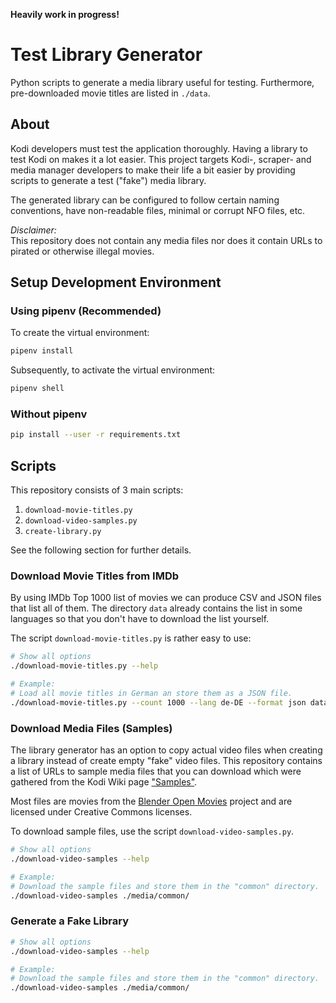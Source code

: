 **Heavily work in progress!**

# Test Library Generator

Python scripts to generate a media library useful for testing.
Furthermore, pre-downloaded movie titles are listed in `./data`.

## About

Kodi developers must test the application thoroughly.  Having a library to test
Kodi on makes it a lot easier.  This project targets Kodi-, scraper- and media
manager developers to make their life a bit easier by providing scripts to
generate a test ("fake") media library.

The generated library can be configured to follow certain naming conventions,
have non-readable files, minimal or corrupt NFO files, etc.

*Disclaimer:*  
This repository does not contain any media files nor does it contain URLs to
pirated or otherwise illegal movies.

## Setup Development Environment

### Using pipenv (Recommended)
To create the virtual environment:
```sh
pipenv install
```

Subsequently, to activate the virtual environment:
```sh
pipenv shell
```

### Without pipenv
```sh
pip install --user -r requirements.txt
```

## Scripts

This repository consists of 3 main scripts:

 1. `download-movie-titles.py`
 2. `download-video-samples.py`
 3. `create-library.py`

See the following section for further details.

### Download Movie Titles from IMDb

By using IMDb Top 1000 list of movies we can produce CSV and JSON files that
list all of them. The directory `data` already contains the list in some
languages so that you don't have to download the list yourself.

The script `download-movie-titles.py` is rather easy to use:

```sh
# Show all options
./download-movie-titles.py --help

# Example:
# Load all movie titles in German an store them as a JSON file.
./download-movie-titles.py --count 1000 --lang de-DE --format json data/movies.json
```

### Download Media Files (Samples)

The library generator has an option to copy actual video files when creating a
library instead of create empty "fake" video files.  This repository contains a
list of URLs to sample media files that you can download which were gathered
from the Kodi Wiki page ["Samples"][wiki_samples].

Most files are movies from the [Blender Open Movies][blender] project and are
licensed under Creative Commons licenses.

To download sample files, use the script `download-video-samples.py`.

```sh
# Show all options
./download-video-samples --help

# Example:
# Download the sample files and store them in the "common" directory.
./download-video-samples ./media/common/
```

### Generate a Fake Library

```sh
# Show all options
./download-video-samples --help

# Example:
# Download the sample files and store them in the "common" directory.
./download-video-samples ./media/common/
```

[wiki_samples]: https://kodi.wiki/view/Samples
[blender]: https://www.blender.org/about/projects/
